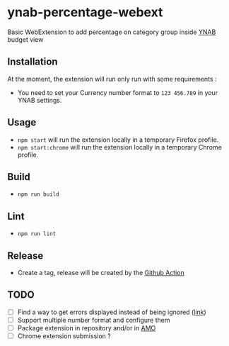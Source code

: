 # ynab-percentage-webext

Basic WebExtension to add percentage on category group inside [YNAB](https://youneedabudget.com/) budget view

## Installation

At the moment, the extension will run only run with some requirements :

- You need to set your Currency number format to `123 456.789` in your YNAB settings.

## Usage

- `npm start` will run the extension locally in a temporary Firefox profile.
- `npm start:chrome` will run the extension locally in a temporary Chrome profile.

## Build

- `npm run build`

## Lint

- `npm run lint`

## Release

- Create a tag, release will be created by the [Github Action](.github/workflows/release.yml)

## TODO

- [ ] Find a way to get errors displayed instead of being ignored ([link](https://extensionworkshop.com/documentation/develop/debugging/#debugging-content-scripts))
- [ ] Support multiple number format and configure them
- [ ] Package extension in repository and/or in [AMO](https://addons.mozilla.org/)
- [ ] Chrome extension submission ?

